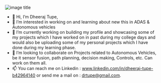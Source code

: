 ![image title](https://github.com/drtupe)

- 👋 Hi, I’m Dheeraj Tupe,
- 👀 I’m interested in working on and learning about new this in ADAS & Autonomous vehicles 
- 🌱 I’m currently working on building my profile and showcasing some of my projects which I have worked on in past during my college days and would also be              uploading some of my personal projects which I have done during my learning phase.
- 💞️ I’m looking to collaborate on Projects related to Autonomous Vehicles, be it sensor fusion, path planning, decision making, Controls, etc. Can work on them          all.
- 📫 You can reach me on Linkedin : www.linkedin.com/in/dheeraj-tupe-b42964140 or send me a mail on : drtupe@gmail.com.

<!---
drtupe/drtupe is a ✨ special ✨ repository because its `README.md` (this file) appears on your GitHub profile.
You can click the Preview link to take a look at your changes.
--->
